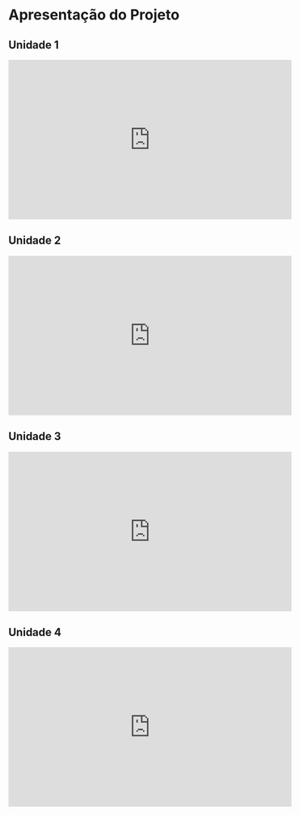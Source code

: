 # Apresentação do Projeto

## Unidade 1
<iframe width="560" height="315" src="https://www.youtube.com/embed/c03F0_th8BY" title="YouTube video player" frameborder="0" allow="accelerometer; autoplay; clipboard-write; encrypted-media; gyroscope; picture-in-picture" allowfullscreen></iframe>

## Unidade 2
<iframe width="560" height="315" src="https://www.youtube.com/embed/1Dh3nyGBeMQ" title="YouTube video player" frameborder="0" allow="accelerometer; autoplay; clipboard-write; encrypted-media; gyroscope; picture-in-picture" allowfullscreen></iframe>

## Unidade 3
<iframe width="560" height="315" src="https://youtu.be/5Xh6bQP3UwQ" title="YouTube video player" frameborder="0" allow="accelerometer; autoplay; clipboard-write; encrypted-media; gyroscope; picture-in-picture" allowfullscreen></iframe>

## Unidade 4
<iframe width="560" height="315" src="https://youtu.be/qFXaSe4C3Js" title="YouTube video player" frameborder="0" allow="accelerometer; autoplay; clipboard-write; encrypted-media; gyroscope; picture-in-picture" allowfullscreen></iframe>